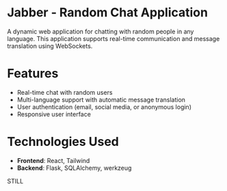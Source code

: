 
Jabber - Random Chat Application 
=================================

A dynamic web application for chatting with random people in any language. This application supports real-time communication and message translation using WebSockets.

Features
========
- Real-time chat with random users
- Multi-language support with automatic message translation
- User authentication (email, social media, or anonymous login)
- Responsive user interface

Technologies Used
=================
- **Frontend**: React, Tailwind
- **Backend**: Flask,  SQLAlchemy, werkzeug

STILL 
